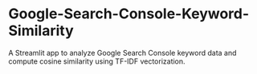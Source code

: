 # Google-Search-Console-Keyword-Similarity
A Streamlit app to analyze Google Search Console keyword data and compute cosine similarity using TF-IDF vectorization.
